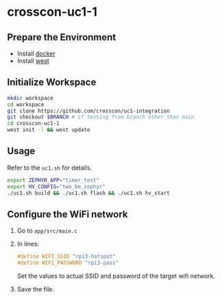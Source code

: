 # crosscon-uc1-1

## Prepare the Environment

- Install [docker](https://docs.docker.com/engine/install/fedora/)
- Install [west](https://docs.zephyrproject.org/latest/develop/west/install.html)

## Initialize Workspace

```bash
mkdir workspace
cd workspace
git clone https://github.com/crosscon/uc1-integration
git checkout $BRANCH # if testing from branch other than main
cd crosscon-uc1-1
west init -l && west update
```

## Usage

Refer to the `uc1.sh` for details.

```bash
export ZEPHYR_APP="timer_test"
export HV_CONFIG="two_bm_zephyr"
./uc1.sh build && ./uc1.sh flash && ./uc1.sh hv_start
```

## Configure the WiFi network

1. Go to `app/src/main.c`
2. In lines:

    ```C
    #define WIFI_SSID "rpi3-hotspot"
    #define WIFI_PASSWORD "rpi3-pass"
    ```

    Set the values to actual SSID and password of the target wifi network.

3. Save the file.
